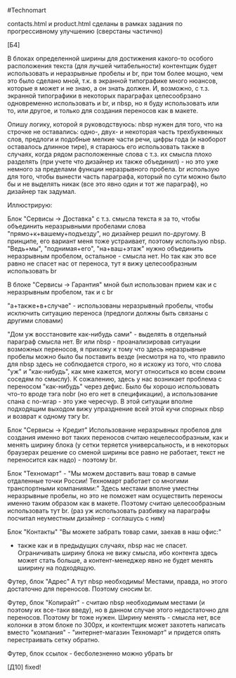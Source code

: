 #Technomart

contacts.html и product.html сделаны в рамках задания по прогрессивному улучшению (сверстаны частично)

[Б4]

В блоках определенной ширины для достижения какого-то особого расположения текста (для лучшей читабельности) контентщик будет использовать и неразрывные пробелы и br, при том более мощно, чем это было сделано мной, т.к. в экранной типографике много нюансов, которые я может и не знаю, а он знать должен. И, возможно, с т.з. экранной типографики в некоторых параграфах целесообрзано одновременно использовать и br, и nbsp, но я буду использовать или то, или другое, и только для создания переносов как в макете.

Опишу логику, которой я руководствуюсь:
nbsp нужен для того, что на строчке не оставались: одно-, двух- и некоторая часть трехбуквенных слов, предлоги и подобные мелкие части речи, цифры года (и наоборот оставалось длинное тире), я стараюсь его использовать также в случаях, когда рядом расположенные слова с т.з. их смысла плохо разделять (при учете что дизайнер их также объединил) - но это уже немного за пределами функции неразрывного пробела.
br использую для того, чтобы вынести часть параграфа, который по сути можно было бы и не выделять никак (все это явно один и тот же параграф), но дизайнер так задумал.

Иллюстрирую:

Блок "Сервисы -> Доставка"
с т.з. смысла текста я за то, чтобы объединить неразрывными пробелами слова "прямо+к+вашему+подъезду", но дизайнер решил по-другому.
В принципе, его вариант меня тоже устраивает, поэтому использую nbsp.
"Ведь+мы", "поднимая+его", "на+ваш+этаж" нужно объединить неразрывным пробелом, остальное - смысла нет. Но так как это все равно не спасет нас от переноса, тут я вижу целесообразным использовать br

В блоке "Сервисы -> Гарантия" мной был использован прием как и с неразрывным пробелом, так и с br

"а+также+в+случае" - использованы неразрывный пробелы, чтобы исключить ситуацию переноса (предлоги должны быть связаны с другими словами)

"Дом уж восстановите как-нибудь сами" - выделять в отдельный параграф смысла нет. Br или nbsp - проанализировав ситуации возможных переносов, я прихожу к тому что здесь неразрывные пробелы можно было бы поставить везде (несмотря на то, что правило для nbsp здесь не соблюдается строго, но я исхожу из того, что слова "уж" и "как-нибудь", как мне кажется, могут относиться ко всем своим соседям по смыслу). К сожалению, здесь у нас возникает проблема с переносом "как-нибудь" через дефис. Было бы хорошо использовать что-то вроде тэга nobr (но его нет в спецификации), а использование спана с no-wrap - это уже чересчур.
В этой ситуации вполне подходящим выходом вижу упразднение всей этой кучи спорных nbsp и возврат к одному тэгу br.

Блок "Сервисы -> Кредит"
Использование неразрывных пробелов для создания именно вот таких переносов считаю нецелесообразным, как и менять ширину блока (у сетки теряется универсальность, и в некоторых браузерах решение со сменой ширины все равно не работает, текст не переносится как надо) - поэтому br.

Блок "Техномарт" -
"Мы можем доставить ваш товар в самые отдаленные точки России!
Техномарт работает со многими транспортными компаниями:"
Здесь местами вполне уместны неразрывные пробелы, но это не поможет нам осуществить переносы именно таким образом как в макете. Поэтому считаю целесообразным использовать тут br. (раз уж использовать разбивку на параграфы посчитал неуместным дизайнер  - соглашусь с ним)

Блок "Контакты"
"Вы можете забрать товар сами,
заехав в наш офис:"
- также как и в предыдущих случаях, nbsp нас не спасет. Ограничивать ширину блока не вижу смысла, ибо контента здесь может стать больше, а контент-менеджер явно не будет менять шиирину на подходящую.

Футер, блок "Адрес"
А тут nbsp необходимы! Местами, правда, но этого достаточно для переносов. Поэтому сносим br.


Футер, блок "Копирайт" - считаю nbsp необходимым местами (и поэтому их все-таки введу), но в данном случае этого недостаточно для переносов. Поэтому br тоже нужен. Ширину менять - смысла нет, все колонки в этом блоке по 300px, и контентщик может захотеть написать вместо "компания" - "интернет-магазин Техномарт" и придется опять перестраивать сетку обратно.

Футер, блок ссылок - бесболезненно можно убрать br


[Д10]
fixed!

